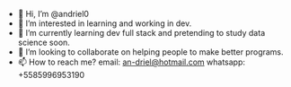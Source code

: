 - 👋 Hi, I’m @andriel0
- 👀 I’m interested in learning and working in dev. 
- 🌱 I’m currently learning dev full stack and pretending to study data science soon.
- 💞️ I’m looking to collaborate on helping people to make better programs.
- 📫 How to reach me? email: an-driel@hotmail.com whatsapp: +5585996953190

<!---
andriel0/andriel0 is a ✨ special ✨ repository because its `README.md` (this file) appears on your GitHub profile.
You can click the Preview link to take a look at your changes.
--->
